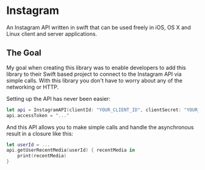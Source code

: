 # Instagram
An Instagram API written in swift that can be used freely in iOS, OS X and Linux client and server applications. 


## The Goal

My goal when creating this library was to enable developers to add this library to their Swift based project to connect to the Instagram API via simple calls.
With this library you don't have to worry about any of the networking or HTTP.

Setting up the API has never been easier:
```swift
let api = InstagramAPI(clientId: "YOUR_CLIENT_ID", clientSecret: "YOUR_CLIENT_SECRET")
api.accessToken = "..."
```

And this API allows you to make simple calls and handle the asynchronous result in a closure like this:
```swift
let userId = ...
api.getUserRecentMedia(userId) { recentMedia in
    print(recentMedia)
}
```

 
 
 
 
 
 
 
 
 
 
 
 
 
 
